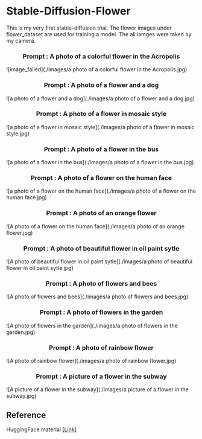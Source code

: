 # Stable-Diffusion-Flower

This is my very first stable-diffusion trial. The flower images under flower_dataset are used for training a model. The all iamges were taken by my camera.

<h3 align="center">Prompt : A photo of a colorful flower in the Acropolis</h3>


![image_failed](./images/a photo of a colorful flower in the Acropolis.jpg)

<h3 align="center">Prompt : A photo of a flower and a dog</h3>


![a photo of a flower and a dog](./images/a photo of a flower and a dog.jpg)

<h3 align="center">Prompt : A photo of a flower in mosaic style</h3>


![a photo of a flower in mosaic style](./images/a photo of a flower in mosaic style.jpg)

<h3 align="center">Prompt : A photo of a flower in the bus</h3>


![a photo of a flower in the bus](./images/a photo of a flower in the bus.jpg)

<h3 align="center">Prompt : A photo of a flower on the human face</h3>


![a photo of a flower on the human face](./images/a photo of a flower on the human face.jpg)

<h3 align="center">Prompt : A photo of an orange flower</h3>


![A photo of a flower on the human face](./images/a photo of an orange flower.jpg)

<h3 align="center">Prompt : A photo of beautiful flower in oil paint sytle</h3>


![A photo of beautiful flower in oil paint sytle](./images/a photo of beautiful flower in oil paint sytle.jpg)

<h3 align="center">Prompt : A photo of flowers and bees</h3>


![A photo of flowers and bees](./images/a photo of flowers and bees.jpg)

<h3 align="center">Prompt : A photo of flowers in the garden</h3>


![A photo of flowers in the garden](./images/a photo of flowers in the garden.jpg)

<h3 align="center">Prompt : A photo of rainbow flower</h3>


![A photo of rainbow flower](./images/a photo of rainbow flower.jpg)

<h3 align="center">Prompt : A picture of a flower in the subway</h3>


![A picture of a flower in the subway](./images/a picture of a flower in the subway.jpg)

## Reference
HuggingFace material [[Link]](https://github.com/huggingface/diffusion-models-class/tree/main/unit3)

